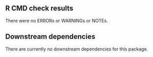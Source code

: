 ## R CMD check results
There were no ERRORs or WARNINGs  or NOTEs.

## Downstream dependencies
There are currently no downstream dependencies for this package.
